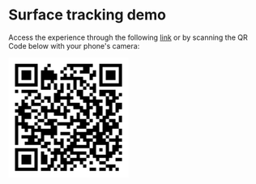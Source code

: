 # Surface tracking demo

Access the experience through the following [link](https://onirix-ar.github.io/babylonjs/surface-tracking/) or by scanning the QR Code below with your phone's camera:

![test-qr](test-qr.png)